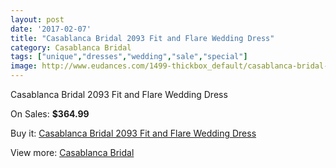 ```yaml
---
layout: post
date: '2017-02-07'
title: "Casablanca Bridal 2093 Fit and Flare Wedding Dress"
category: Casablanca Bridal
tags: ["unique","dresses","wedding","sale","special"]
image: http://www.eudances.com/1499-thickbox_default/casablanca-bridal-2093-fit-and-flare-wedding-dress.jpg
---
```

Casablanca Bridal 2093 Fit and Flare Wedding Dress

On Sales: **$364.99**
<a href="https://www.eudances.com/en/casablanca-bridal/526-casablanca-bridal-2093-fit-and-flare-wedding-dress.html"><amp-img layout="responsive" width="600" height="600" src="//www.eudances.com/1499-thickbox_default/casablanca-bridal-2093-fit-and-flare-wedding-dress.jpg" alt="Casablanca Bridal 2093 Fit and Flare Wedding Dress 0" /></a>
<a href="https://www.eudances.com/en/casablanca-bridal/526-casablanca-bridal-2093-fit-and-flare-wedding-dress.html"><amp-img layout="responsive" width="600" height="600" src="//www.eudances.com/1501-thickbox_default/casablanca-bridal-2093-fit-and-flare-wedding-dress.jpg" alt="Casablanca Bridal 2093 Fit and Flare Wedding Dress 1" /></a>
<a href="https://www.eudances.com/en/casablanca-bridal/526-casablanca-bridal-2093-fit-and-flare-wedding-dress.html"><amp-img layout="responsive" width="600" height="600" src="//www.eudances.com/1500-thickbox_default/casablanca-bridal-2093-fit-and-flare-wedding-dress.jpg" alt="Casablanca Bridal 2093 Fit and Flare Wedding Dress 2" /></a>

Buy it: [Casablanca Bridal 2093 Fit and Flare Wedding Dress](https://www.eudances.com/en/casablanca-bridal/526-casablanca-bridal-2093-fit-and-flare-wedding-dress.html "Casablanca Bridal 2093 Fit and Flare Wedding Dress")

View more: [Casablanca Bridal](https://www.eudances.com/en/4-casablanca-bridal "Casablanca Bridal")